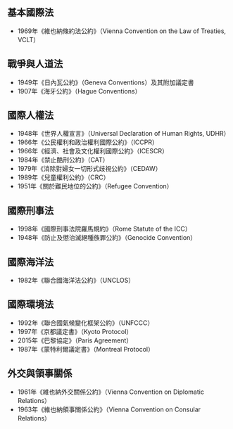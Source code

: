 ## 基本國際法
- 1969年《維也納條約法公約》（Vienna Convention on the Law of Treaties, VCLT）

## 戰爭與人道法
- 1949年《日內瓦公約》（Geneva Conventions）及其附加議定書
- 1907年《海牙公約》（Hague Conventions）

## 國際人權法
- 1948年《世界人權宣言》（Universal Declaration of Human Rights, UDHR）
- 1966年《公民權利和政治權利國際公約》（ICCPR）
- 1966年《經濟、社會及文化權利國際公約》（ICESCR）
- 1984年《禁止酷刑公約》（CAT）
- 1979年《消除對婦女一切形式歧視公約》（CEDAW）
- 1989年《兒童權利公約》（CRC）
- 1951年《關於難民地位的公約》（Refugee Convention）

## 國際刑事法
- 1998年《國際刑事法院羅馬規約》（Rome Statute of the ICC）
- 1948年《防止及懲治滅絕種族罪公約》（Genocide Convention）

## 國際海洋法
- 1982年《聯合國海洋法公約》（UNCLOS）

## 國際環境法
- 1992年《聯合國氣候變化框架公約》（UNFCCC）
- 1997年《京都議定書》（Kyoto Protocol）
- 2015年《巴黎協定》（Paris Agreement）
- 1987年《蒙特利爾議定書》（Montreal Protocol）

## 外交與領事關係
- 1961年《維也納外交關係公約》（Vienna Convention on Diplomatic Relations）
- 1963年《維也納領事關係公約》（Vienna Convention on Consular Relations）